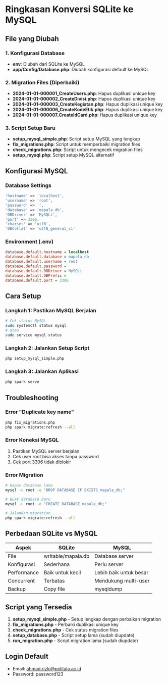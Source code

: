 # Ringkasan Konversi SQLite ke MySQL

## File yang Diubah

### 1. Konfigurasi Database
- **env**: Diubah dari SQLite ke MySQL
- **app/Config/Database.php**: Diubah konfigurasi default ke MySQL

### 2. Migration Files (Diperbaiki)
- **2024-01-01-000001_CreateUsers.php**: Hapus duplikasi unique key
- **2024-01-01-000002_CreateDivisi.php**: Hapus duplikasi unique key
- **2024-01-01-000003_CreateKegiatan.php**: Hapus duplikasi unique key
- **2024-01-01-000006_CreateKodeEtik.php**: Hapus duplikasi unique key
- **2024-01-01-000007_CreateIdCard.php**: Hapus duplikasi unique key

### 3. Script Setup Baru
- **setup_mysql_simple.php**: Script setup MySQL yang lengkap
- **fix_migrations.php**: Script untuk memperbaiki migration files
- **check_migrations.php**: Script untuk mengecek migration files
- **setup_mysql.php**: Script setup MySQL alternatif

## Konfigurasi MySQL

### Database Settings
```php
'hostname' => 'localhost',
'username' => 'root',
'password' => '',
'database' => 'mapala_db',
'DBDriver' => 'MySQLi',
'port' => 3306,
'charset' => 'utf8',
'DBCollat' => 'utf8_general_ci'
```

### Environment (.env)
```ini
database.default.hostname = localhost
database.default.database = mapala_db
database.default.username = root
database.default.password = 
database.default.DBDriver = MySQLi
database.default.DBPrefix =
database.default.port = 3306
```

## Cara Setup

### Langkah 1: Pastikan MySQL Berjalan
```bash
# Cek status MySQL
sudo systemctl status mysql
# atau
sudo service mysql status
```

### Langkah 2: Jalankan Setup Script
```bash
php setup_mysql_simple.php
```

### Langkah 3: Jalankan Aplikasi
```bash
php spark serve
```

## Troubleshooting

### Error "Duplicate key name"
```bash
php fix_migrations.php
php spark migrate:refresh --all
```

### Error Koneksi MySQL
1. Pastikan MySQL server berjalan
2. Cek user root bisa akses tanpa password
3. Cek port 3306 tidak diblokir

### Error Migration
```bash
# Hapus database lama
mysql -u root -e "DROP DATABASE IF EXISTS mapala_db;"

# Buat database baru
mysql -u root -e "CREATE DATABASE mapala_db;"

# Jalankan migration
php spark migrate:refresh --all
```

## Perbedaan SQLite vs MySQL

| Aspek | SQLite | MySQL |
|-------|--------|-------|
| File | writable/mapala.db | Database server |
| Konfigurasi | Sederhana | Perlu server |
| Performance | Baik untuk kecil | Lebih baik untuk besar |
| Concurrent | Terbatas | Mendukung multi-user |
| Backup | Copy file | mysqldump |

## Script yang Tersedia

1. **setup_mysql_simple.php** - Setup lengkap dengan perbaikan migration
2. **fix_migrations.php** - Perbaiki duplikasi unique key
3. **check_migrations.php** - Cek status migration files
4. **setup_database.php** - Script setup lama (sudah diupdate)
5. **run_migration.php** - Script migration lama (sudah diupdate)

## Login Default
- Email: ahmad.rizki@politala.ac.id
- Password: password123